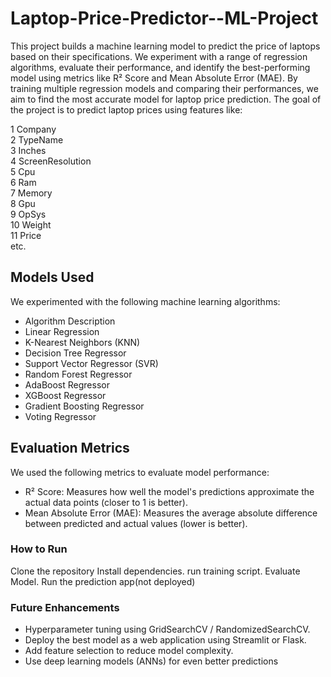 # Laptop-Price-Predictor--ML-Project

This project builds a machine learning model to predict the price of laptops based on their specifications.
We experiment with a range of regression algorithms, evaluate their performance, and identify the best-performing model using metrics like R² Score and Mean Absolute Error (MAE).
By training multiple regression models and comparing their performances, we aim to find the most accurate model for laptop price prediction.
The goal of the project is to predict laptop prices using features like:

 1 Company          
 2   TypeName          
 3   Inches          
 4   ScreenResolution  
 5   Cpu               
 6   Ram               
 7   Memory           
 8   Gpu               
 9   OpSys             
 10  Weight           
 11  Price  
etc.

## Models Used
We experimented with the following machine learning algorithms:
- Algorithm	Description
- Linear Regression
- K-Nearest Neighbors (KNN)
- Decision Tree Regressor
- Support Vector Regressor (SVR)
- Random Forest Regressor
- AdaBoost Regressor
- XGBoost Regressor
- Gradient Boosting Regressor
- Voting Regressor

## Evaluation Metrics
We used the following metrics to evaluate model performance:

- R² Score: Measures how well the model's predictions approximate the actual data points (closer to 1 is better).
- Mean Absolute Error (MAE): Measures the average absolute difference between predicted and actual values (lower is better).

### How to Run
Clone the repository
Install dependencies.
run training script.
Evaluate Model.
Run the prediction app(not deployed)

### Future Enhancements

- Hyperparameter tuning using GridSearchCV / RandomizedSearchCV.
- Deploy the best model as a web application using Streamlit or Flask.
- Add feature selection to reduce model complexity.
- Use deep learning models (ANNs) for even better predictions

